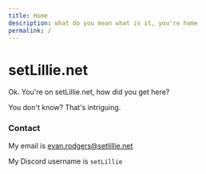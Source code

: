 ```yaml
---
title: Home
description: what do you mean what is it, you're home
permalink: /
---
```


# setLillie.net

Ok. You're on setLillie.net, how did you get here?

You don't know? That's intriguing.



### Contact
My email is [evan.rodgers@setlillie.net](mailto:evan.rodgers@setlillie.net)

My Discord username is `setLillie`
